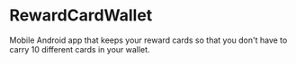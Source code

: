 # RewardCardWallet
Mobile Android app that keeps your reward cards so that you don't have to carry 10 different cards in your wallet.
